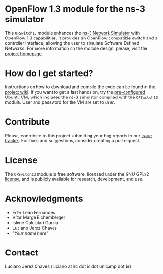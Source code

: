 # OpenFlow 1.3 module for the ns-3 simulator #
This `OFSwitch13` module enhances the [ns-3 Network Simulator][ns-3] with OpenFlow 1.3 capabilities. It provides an OpenFlow compatible switch and a controller interface, allowing the user to simulate Software Defined Networks. For more information on the module design, please, visit the [project homepage][project].

# How do I get started? #
Instructions on how to download and compile the code can be found in the [project wiki][wiki]. If you want to get a fast hands on, try the [pre-configured Ubuntu VM][ofs13vm], which includes the ns-3 simulator compiled with the `OFSwitch13` module. User and password for the VM are set to *user*. 

# Contribute #
Please, contribute to this project submitting your bug reports to our [issue tracker][issues]. For fixes and suggestions, consider creating a pull request.

# License #
The `OFSwitch13` module is free software, licensed under the [GNU GPLv2 license][gpl], and is publicly available for research, development, and use.

# Acknowledgments #
* Eder Leão Fernandes
* Vítor Marge Eichemberger
* Islene Calciolari Garcia
* Luciano Jerez Chaves
* *"Your name here"*

# Contact #
Luciano Jerez Chaves (luciano at lrc dot ic dot unicamp dot br)

[cpqdofs13]: http://cpqd.github.io/ofsoftswitch13/
[project]: http://www.lrc.ic.unicamp.br/ofswitch13/
[wiki]: https://bitbucket.org/ljerezchaves/ofswitch13-module/wiki/Home
[ns-3]: https://www.nsnam.org
[ederlf]: https://github.com/ederlf
[ofs13vm]: http://www.lrc.ic.unicamp.br/~luciano/files/OFSwitch13.ova
[issues]: https://bitbucket.org/ljerezchaves/ofswitch13-module/issues?status=new&status=open
[gpl]: http://www.gnu.org/copyleft/gpl.html